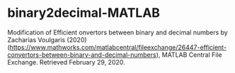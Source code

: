 # binary2decimal-MATLAB
Modification of Efficient onvertors between binary and decimal numbers by Zacharias Voulgaris (2020) (https://www.mathworks.com/matlabcentral/fileexchange/26447-efficient-convertors-between-binary-and-decimal-numbers), MATLAB Central File Exchange. Retrieved February 29, 2020.

